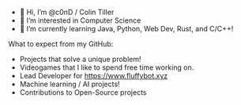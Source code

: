 - 👋 Hi, I’m @c0nD / Colin Tiller
- 👀 I’m interested in Computer Science
- 🌱 I’m currently learning Java, Python, Web Dev, Rust, and C/C++!

What to expect from my GitHub:
- Projects that solve a unique problem!
- Videogames that I like to spend free time working on.
- Lead Developer for https://www.fluffybot.xyz
- Machine learning / AI projects!
- Contributions to Open-Source projects
